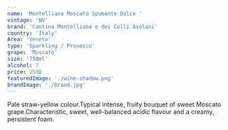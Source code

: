```yaml
---
name: 'Montelliana Moscato Spumante Dolce '
vintage: 'NV'
brand: 'Cantina Montelliana e dei Colli Asolani'
country: 'Italy'
Area: 'Veneto'
type: 'Sparkling / Prosecco'
grape: 'Moscato'
size: '750ml'
alcohol: 7
price: 2500
featuredImage: './wine-shadow.png'
brandImage: './brand.jpg'
---
```


Pale straw-yellow colour.Typical intense, fruity bouquet of sweet
Moscato grape.Characteristic, sweet, well-balanced acidic
flavour and a creamy, persistent foam.
